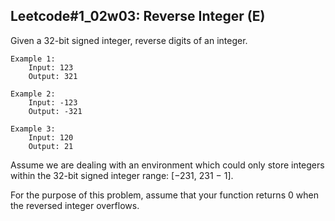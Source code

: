 ## Leetcode#1_02w03: Reverse Integer (E)

Given a 32-bit signed integer, reverse digits of an integer.

    Example 1:
        Input: 123
        Output: 321

    Example 2:
        Input: -123
        Output: -321

    Example 3:
        Input: 120
        Output: 21


Assume we are dealing with an environment which could only store integers within the 32-bit signed integer range: [−231,  231 − 1]. 

For the purpose of this problem, assume that your function returns 0 when the reversed integer overflows.
